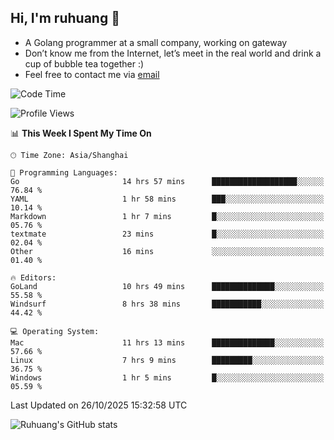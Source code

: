 ## Hi, I'm ruhuang 👋

- A Golang programmer at a small company, working on gateway
- Don’t know me from the Internet, let’s meet in the real world and drink a cup of bubble tea together :)
- Feel free to contact me via [email](mailto:ruhuang2001@gmail.com)
<!--START_SECTION:waka-->
![Code Time](http://img.shields.io/badge/Code%20Time-1%2C004%20hrs%2044%20mins-blue)

![Profile Views](http://img.shields.io/badge/Profile%20Views-1-blue)

📊 **This Week I Spent My Time On** 

```text
🕑︎ Time Zone: Asia/Shanghai

💬 Programming Languages: 
Go                       14 hrs 57 mins      ███████████████████░░░░░░   76.84 % 
YAML                     1 hr 58 mins        ███░░░░░░░░░░░░░░░░░░░░░░   10.14 % 
Markdown                 1 hr 7 mins         █░░░░░░░░░░░░░░░░░░░░░░░░   05.76 % 
textmate                 23 mins             █░░░░░░░░░░░░░░░░░░░░░░░░   02.04 % 
Other                    16 mins             ░░░░░░░░░░░░░░░░░░░░░░░░░   01.40 % 

🔥 Editors: 
GoLand                   10 hrs 49 mins      ██████████████░░░░░░░░░░░   55.58 % 
Windsurf                 8 hrs 38 mins       ███████████░░░░░░░░░░░░░░   44.42 % 

💻 Operating System: 
Mac                      11 hrs 13 mins      ██████████████░░░░░░░░░░░   57.66 % 
Linux                    7 hrs 9 mins        █████████░░░░░░░░░░░░░░░░   36.75 % 
Windows                  1 hr 5 mins         █░░░░░░░░░░░░░░░░░░░░░░░░   05.59 % 
```


 Last Updated on 26/10/2025 15:32:58 UTC
<!--END_SECTION:waka-->

![Ruhuang's GitHub stats](https://github-readme-stats.vercel.app/api?username=ruhuang2001&count_private=true&hide_title=true&show_icons=true&theme=vue)

